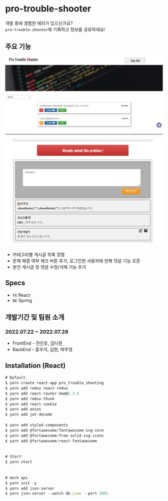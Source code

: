 # pro-trouble-shooter

개발 중에 경험한 에러가 있으신가요?<br/>
`pro-trouble-shooter`에 기록하고 정보를 공유하세요!

## 주요 기능

![img](./public/readme_md_4.png)

---

![img](./public/readme_md_6.png)

- 카테고리별 게시글 목록 정렬
- 문제 해결 여부 체크 버튼 추가, 로그인한 사용자에 한해 댓글 기능 오픈
- 본인 게시글 및 댓글 수정/삭제 기능 추가

## Specs

- `FE` React
- `BE` Spring

## 개발기간 및 팀원 소개

### 2022.07.22 ~ 2022.07.28

- FrontEnd - 전인호, 김다흰
- BackEnd - 홍우석, 김현, 박주영

## Installation (React)

```javascript
# Default.
$ yarn create react-app pro_trouble_shooting
$ yarn add redux react-redux
$ yarn add react-router-dom@5.3.0
$ yarn add redux-thunk
$ yarn add react-cookie
$ yarn add axios
$ yarn add jwt-decode

$ yarn add styled-components
$ yarn add @fortawesome/fontawesome-svg-core
$ yarn add @fortawesome/free-solid-svg-icons
$ yarn add @fortawesome/react-fontawesome


# Start!
$ yarn start


# mock api.
$ yarn init -y
$ yarn add json-server
$ yarn json-server --watch db.json --port 5001

```
